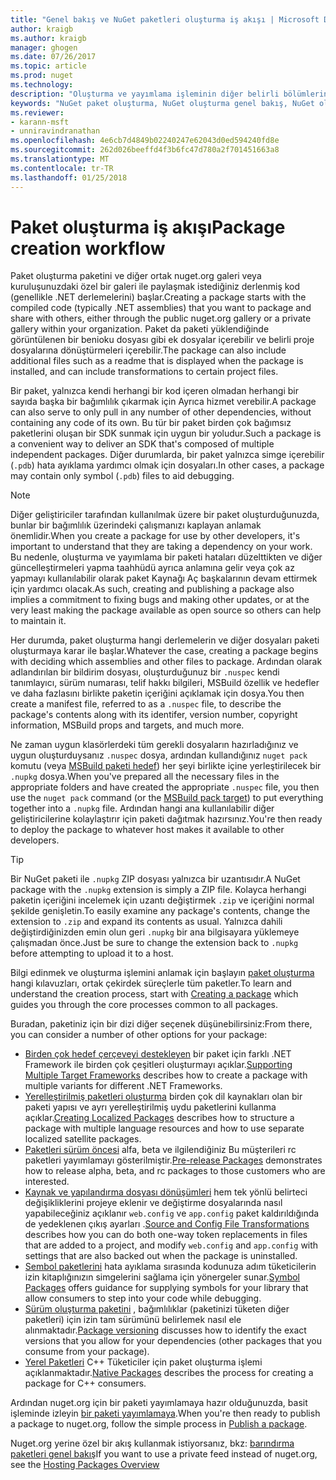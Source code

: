 ```yaml
---
title: "Genel bakış ve NuGet paketleri oluşturma iş akışı | Microsoft Docs"
author: kraigb
ms.author: kraigb
manager: ghogen
ms.date: 07/26/2017
ms.topic: article
ms.prod: nuget
ms.technology: 
description: "Oluşturma ve yayımlama işleminin diğer belirli bölümlerine bağlantılar ile bir NuGet paketi işlemine genel bakış."
keywords: "NuGet paket oluşturma, NuGet oluşturma genel bakış, NuGet oluşturma iş akışı, paket oluşturma iş akışı, paket oluşturma genel bakış."
ms.reviewer:
- karann-msft
- unniravindranathan
ms.openlocfilehash: 4e6cb7d4849b02240247e62043d0ed594240fd8e
ms.sourcegitcommit: 262d026beeffd4f3b6fc47d780a2f701451663a8
ms.translationtype: MT
ms.contentlocale: tr-TR
ms.lasthandoff: 01/25/2018
---
```

# <a name="package-creation-workflow"></a><span data-ttu-id="238a7-104">Paket oluşturma iş akışı</span><span class="sxs-lookup"><span data-stu-id="238a7-104">Package creation workflow</span></span>

<span data-ttu-id="238a7-105">Paket oluşturma paketini ve diğer ortak nuget.org galeri veya kuruluşunuzdaki özel bir galeri ile paylaşmak istediğiniz derlenmiş kod (genellikle .NET derlemelerini) başlar.</span><span class="sxs-lookup"><span data-stu-id="238a7-105">Creating a package starts with the compiled code (typically .NET assemblies) that you want to package and share with others, either through the public nuget.org gallery or a private gallery within your organization.</span></span> <span data-ttu-id="238a7-106">Paket da paketi yüklendiğinde görüntülenen bir benioku dosyası gibi ek dosyalar içerebilir ve belirli proje dosyalarına dönüştürmeleri içerebilir.</span><span class="sxs-lookup"><span data-stu-id="238a7-106">The package can also include additional files such as a readme that is displayed when the package is installed, and can include transformations to certain project files.</span></span>

<span data-ttu-id="238a7-107">Bir paket, yalnızca kendi herhangi bir kod içeren olmadan herhangi bir sayıda başka bir bağımlılık çıkarmak için Ayrıca hizmet verebilir.</span><span class="sxs-lookup"><span data-stu-id="238a7-107">A package can also serve to only pull in any number of other dependencies, without containing any code of its own.</span></span> <span data-ttu-id="238a7-108">Bu tür bir paket birden çok bağımsız paketlerini oluşan bir SDK sunmak için uygun bir yoludur.</span><span class="sxs-lookup"><span data-stu-id="238a7-108">Such a package is a convenient way to deliver an SDK that's composed of multiple independent packages.</span></span> <span data-ttu-id="238a7-109">Diğer durumlarda, bir paket yalnızca simge içerebilir (`.pdb`) hata ayıklama yardımcı olmak için dosyaları.</span><span class="sxs-lookup"><span data-stu-id="238a7-109">In other cases, a package may contain only symbol (`.pdb`) files to aid debugging.</span></span>

> [!Note]
> <span data-ttu-id="238a7-110">Diğer geliştiriciler tarafından kullanılmak üzere bir paket oluşturduğunuzda, bunlar bir bağımlılık üzerindeki çalışmanızı kaplayan anlamak önemlidir.</span><span class="sxs-lookup"><span data-stu-id="238a7-110">When you create a package for use by other developers, it's important to understand that they are taking a dependency on your work.</span></span> <span data-ttu-id="238a7-111">Bu nedenle, oluşturma ve yayımlama bir paketi hataları düzelttikten ve diğer güncelleştirmeleri yapma taahhüdü ayrıca anlamına gelir veya çok az yapmayı kullanılabilir olarak paket Kaynağı Aç başkalarının devam ettirmek için yardımcı olacak.</span><span class="sxs-lookup"><span data-stu-id="238a7-111">As such, creating and publishing a package also implies a commitment to fixing bugs and making other updates, or at the very least making the package available as open source so others can help to maintain it.</span></span>

<span data-ttu-id="238a7-112">Her durumda, paket oluşturma hangi derlemelerin ve diğer dosyaları paketi oluşturmaya karar ile başlar.</span><span class="sxs-lookup"><span data-stu-id="238a7-112">Whatever the case, creating a package begins with deciding which assemblies and other files to package.</span></span> <span data-ttu-id="238a7-113">Ardından olarak adlandırılan bir bildirim dosyası, oluşturduğunuz bir `.nuspec` kendi tanımlayıcı, sürüm numarası, telif hakkı bilgileri, MSBuild özellik ve hedefler ve daha fazlasını birlikte paketin içeriğini açıklamak için dosya.</span><span class="sxs-lookup"><span data-stu-id="238a7-113">You then create a manifest file, referred to as a `.nuspec` file, to describe the package's contents along with its identifer, version number, copyright information, MSBuild props and targets, and much more.</span></span>

<span data-ttu-id="238a7-114">Ne zaman uygun klasörlerdeki tüm gerekli dosyaların hazırladığınız ve uygun oluşturduysanız `.nuspec` dosya, ardından kullandığınız `nuget pack` komutu (veya [MSBuild paketi hedef](../schema/msbuild-targets.md)) her şeyi birlikte içine yerleştirilecek bir `.nupkg` dosya.</span><span class="sxs-lookup"><span data-stu-id="238a7-114">When you've prepared all the necessary files in the appropriate folders and have created the appropriate `.nuspec` file, you then use the `nuget pack` command (or the [MSBuild pack target](../schema/msbuild-targets.md)) to put everything together into a `.nupkg` file.</span></span> <span data-ttu-id="238a7-115">Ardından hangi ana kullanılabilir diğer geliştiricilerine kolaylaştırır için paketi dağıtmak hazırsınız.</span><span class="sxs-lookup"><span data-stu-id="238a7-115">You're then ready to deploy the package to whatever host makes it available to other developers.</span></span>

> [!Tip]
> <span data-ttu-id="238a7-116">Bir NuGet paketi ile `.nupkg` ZIP dosyası yalnızca bir uzantısıdır.</span><span class="sxs-lookup"><span data-stu-id="238a7-116">A NuGet package with the `.nupkg` extension is simply a ZIP file.</span></span> <span data-ttu-id="238a7-117">Kolayca herhangi paketin içeriğini incelemek için uzantı değiştirmek `.zip` ve içeriğini normal şekilde genişletin.</span><span class="sxs-lookup"><span data-stu-id="238a7-117">To easily examine any package's contents, change the extension to `.zip` and expand its contents as usual.</span></span> <span data-ttu-id="238a7-118">Yalnızca dahili değiştirdiğinizden emin olun geri `.nupkg` bir ana bilgisayara yüklemeye çalışmadan önce.</span><span class="sxs-lookup"><span data-stu-id="238a7-118">Just be sure to change the extension back to `.nupkg` before attempting to upload it to a host.</span></span>

<span data-ttu-id="238a7-119">Bilgi edinmek ve oluşturma işlemini anlamak için başlayın [paket oluşturma](../create-packages/creating-a-package.md) hangi kılavuzları, ortak çekirdek süreçlerle tüm paketler.</span><span class="sxs-lookup"><span data-stu-id="238a7-119">To learn and understand the creation process, start with [Creating a package](../create-packages/creating-a-package.md) which guides you through the core processes common to all packages.</span></span>

<span data-ttu-id="238a7-120">Buradan, paketiniz için bir dizi diğer seçenek düşünebilirsiniz:</span><span class="sxs-lookup"><span data-stu-id="238a7-120">From there, you can consider a number of other options for your package:</span></span>

- <span data-ttu-id="238a7-121">[Birden çok hedef çerçeveyi destekleyen](../create-packages/supporting-multiple-target-frameworks.md) bir paket için farklı .NET Framework ile birden çok çeşitleri oluşturmayı açıklar.</span><span class="sxs-lookup"><span data-stu-id="238a7-121">[Supporting Multiple Target Frameworks](../create-packages/supporting-multiple-target-frameworks.md) describes how to create a package with multiple variants for different .NET Frameworks.</span></span>
- <span data-ttu-id="238a7-122">[Yerelleştirilmiş paketleri oluşturma](../create-packages/creating-localized-packages.md) birden çok dil kaynakları olan bir paketi yapısı ve ayrı yerelleştirilmiş uydu paketlerini kullanma açıklar.</span><span class="sxs-lookup"><span data-stu-id="238a7-122">[Creating Localized Packages](../create-packages/creating-localized-packages.md) describes how to structure a package with multiple language resources and how to use separate localized satellite packages.</span></span>
- <span data-ttu-id="238a7-123">[Paketleri sürüm öncesi](../create-packages/prerelease-packages.md) alfa, beta ve ilgilendiğiniz Bu müşterileri rc paketleri yayımlamayı gösterilmiştir.</span><span class="sxs-lookup"><span data-stu-id="238a7-123">[Pre-release Packages](../create-packages/prerelease-packages.md) demonstrates how to release alpha, beta, and rc packages to those customers who are interested.</span></span>
- <span data-ttu-id="238a7-124">[Kaynak ve yapılandırma dosyası dönüşümleri](../create-packages/source-and-config-file-transformations.md) hem tek yönlü belirteci değişikliklerini projeye eklenir ve değiştirme dosyalarında nasıl yapabileceğiniz açıklanır `web.config` ve `app.config` paket kaldırıldığında de yedeklenen çıkış ayarları .</span><span class="sxs-lookup"><span data-stu-id="238a7-124">[Source and Config File Transformations](../create-packages/source-and-config-file-transformations.md) describes how you can do both one-way token replacements in files that are added to a project, and modify `web.config` and `app.config` with settings that are also backed out when the package is uninstalled.</span></span>
- <span data-ttu-id="238a7-125">[Sembol paketlerini](../create-packages/symbol-packages.md) hata ayıklama sırasında kodunuza adım tüketicilerin izin kitaplığınızın simgelerini sağlama için yönergeler sunar.</span><span class="sxs-lookup"><span data-stu-id="238a7-125">[Symbol Packages](../create-packages/symbol-packages.md) offers guidance for supplying symbols for your library that allow consumers to step into your code while debugging.</span></span>
- <span data-ttu-id="238a7-126">[Sürüm oluşturma paketini](../reference/package-versioning.md) , bağımlılıklar (paketinizi tüketen diğer paketleri) için izin tam sürümünü belirlemek nasıl ele alınmaktadır.</span><span class="sxs-lookup"><span data-stu-id="238a7-126">[Package versioning](../reference/package-versioning.md) discusses how to identify the exact versions that you allow for your dependencies (other packages that you consume from your package).</span></span>
- <span data-ttu-id="238a7-127">[Yerel Paketleri](../create-packages/native-packages.md) C++ Tüketiciler için paket oluşturma işlemi açıklanmaktadır.</span><span class="sxs-lookup"><span data-stu-id="238a7-127">[Native Packages](../create-packages/native-packages.md) describes the process for creating a package for C++ consumers.</span></span>

<span data-ttu-id="238a7-128">Ardından nuget.org için bir paketi yayımlamaya hazır olduğunuzda, basit işleminde izleyin [bir paketi yayımlamaya](../create-packages/publish-a-package.md).</span><span class="sxs-lookup"><span data-stu-id="238a7-128">When you're then ready to publish a package to nuget.org, follow the simple process in [Publish a package](../create-packages/publish-a-package.md).</span></span>

<span data-ttu-id="238a7-129">Nuget.org yerine özel bir akış kullanmak istiyorsanız, bkz: [barındırma paketleri genel bakış](../hosting-packages/overview.md)</span><span class="sxs-lookup"><span data-stu-id="238a7-129">If you want to use a private feed instead of nuget.org, see the [Hosting Packages Overview](../hosting-packages/overview.md)</span></span>
